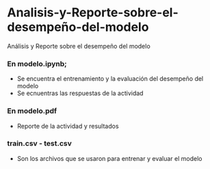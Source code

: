 # Analisis-y-Reporte-sobre-el-desempeño-del-modelo
Análisis y Reporte sobre el desempeño del modelo

### En modelo.ipynb;
- Se encuentra el entrenamiento y la evaluación del desempeño del modelo
- Se ecnuentras las respuestas de la actividad

### En modelo.pdf
- Reporte de la actividad y resultados

### train.csv - test.csv
- Son los archivos que se usaron para entrenar y evaluar el modelo
